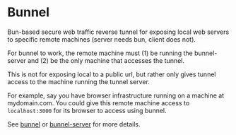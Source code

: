 # Bunnel

Bun-based secure web traffic reverse tunnel for exposing local web servers to specific remote machines (server needs bun, client does not).

For bunnel to work, the remote machine must (1) be running the bunnel-server and (2) be the only machine that accesses the tunnel.

This is not for exposing local to a public url, but rather only gives tunnel access to the machine running the tunnel server.

For example, say you have browser infrastructure running on a machine at mydomain.com. You could give this remote machine access to `localhost:3000` for its browser to access using bunnel.

See [bunnel](packages/bunnel/README.md) or [bunnel-server](pacakges/bunnel-server/README.md) for more details.

